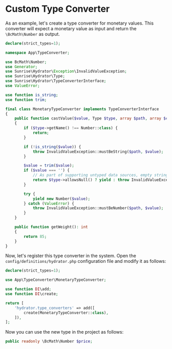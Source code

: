 # Custom Type Converter

As an example, let's create a type converter for monetary values.
This converter will expect a monetary value as input and return the `\BcMath\Number` as output.

```php
declare(strict_types=1);

namespace App\TypeConverter;

use BcMath\Number;
use Generator;
use Sunrise\Hydrator\Exception\InvalidValueException;
use Sunrise\Hydrator\Type;
use Sunrise\Hydrator\TypeConverterInterface;
use ValueError;

use function is_string;
use function trim;

final class MonetaryTypeConverter implements TypeConverterInterface
{
    public function castValue($value, Type $type, array $path, array $context): Generator
    {
        if ($type->getName() !== Number::class) {
            return;
        }

        if (!is_string($value)) {
            throw InvalidValueException::mustBeString($path, $value);
        }

        $value = trim($value);
        if ($value === '') {
            // As part of supporting untyped data sources, empty strings should be considered as NULL.
            return $type->allowsNull() ? yield : throw InvalidValueException::mustNotBeEmpty($path, $value);
        }

        try {
            yield new Number($value);
        } catch (ValueError) {
            throw InvalidValueException::mustBeNumber($path, $value);
        }
    }

    public function getWeight(): int
    {
        return 85;
    }
}
```

Now, let's register this type converter in the system.
Open the `config/definitions/hydrator.php` configuration file and modify it as follows:

```php
declare(strict_types=1);

use App\TypeConverter\MonetaryTypeConverter;

use function DI\add;
use function DI\create;

return [
    'hydrator.type_converters' => add([
        create(MonetaryTypeConverter::class),
    ]),
];
```

Now you can use the new type in the project as follows:

```php
public readonly \BcMath\Number $price;
```
